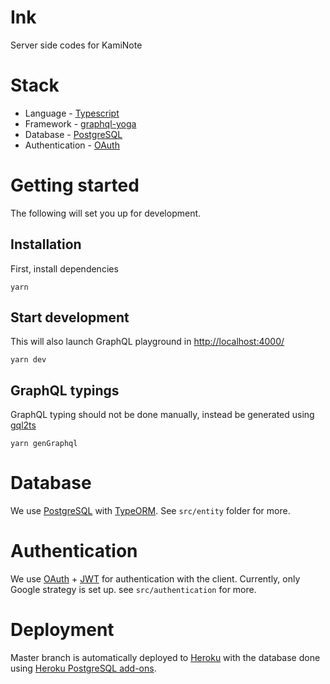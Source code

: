 # Ink

Server side codes for KamiNote

# Stack

- Language - [Typescript](https://www.typescriptlang.org/)
- Framework - [graphql-yoga](https://github.com/prisma-labs/graphql-yoga)
- Database - [PostgreSQL](https://www.postgresql.org/)
- Authentication - [OAuth](https://oauth.net/)

# Getting started

The following will set you up for development.

## Installation

First, install dependencies

```
yarn
```

## Start development

This will also launch GraphQL playground in [http://localhost:4000/](http://localhost:4000/)

```
yarn dev
```

## GraphQL typings

GraphQL typing should not be done manually, instead be generated using [gql2ts](https://github.com/amount/gql2ts)

```
yarn genGraphql
```

# Database

We use [PostgreSQL](https://www.postgresql.org/) with [TypeORM](https://typeorm.io/). See `src/entity` folder for more.

# Authentication

We use [OAuth](https://oauth.net/) + [JWT](https://jwt.io/) for authentication with the client. Currently, only Google strategy is set up. see `src/authentication` for more.

# Deployment

Master branch is automatically deployed to [Heroku](https://www.heroku.com/home) with the database done using [Heroku PostgreSQL add-ons](https://elements.heroku.com/addons/heroku-postgresql).
